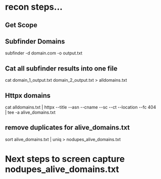 # **recon steps...**

## Get Scope

## Subfinder Domains 
  subfinder -d domain.com -o output.txt
  
## Cat all subfinder results into one file
  cat domain_1_output.txt domain_2_output.txt > alldomains.txt
  
## Httpx domains
  cat alldomains.txt | httpx --title --asn --cname --sc --ct --location --fc 404 | tee -a alive_domains.txt 
  
## remove duplicates for alive_domains.txt
  sort alive_domains.txt | uniq > nodupes_alive_domains.txt
  

# Next steps to screen capture nodupes_alive_domains.txt
